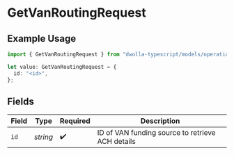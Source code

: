 # GetVanRoutingRequest

## Example Usage

```typescript
import { GetVanRoutingRequest } from "dwolla-typescript/models/operations";

let value: GetVanRoutingRequest = {
  id: "<id>",
};
```

## Fields

| Field                                            | Type                                             | Required                                         | Description                                      |
| ------------------------------------------------ | ------------------------------------------------ | ------------------------------------------------ | ------------------------------------------------ |
| `id`                                             | *string*                                         | :heavy_check_mark:                               | ID of VAN funding source to retrieve ACH details |